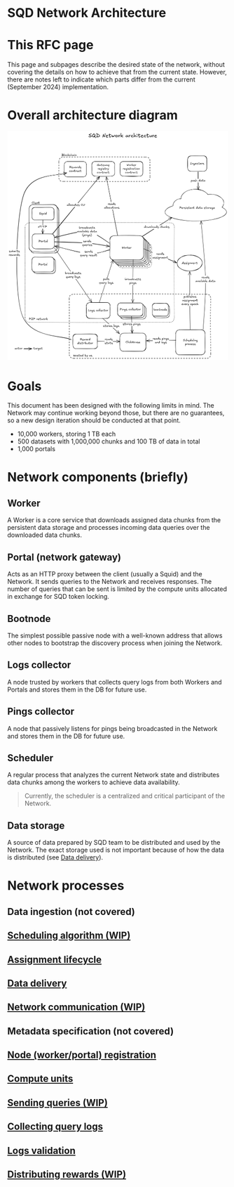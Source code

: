 # SQD Network Architecture

# This RFC page

This page and subpages describe the desired state of the network, without covering the details on how to achieve that from the current state. However, there are notes left to indicate which parts differ from the current (September 2024) implementation.

# Overall architecture diagram

 ![](attachments/e1c2ea6b-24e6-4c3d-ac90-c2cf98055d0e.png " =560x579")

# Goals

This document has been designed with the following limits in mind. The Network may continue working beyond those, but there are no guarantees, so a new design iteration should be conducted at that point.

* 10,000 workers, storing 1 TB each
* 500 datasets with 1,000,000 chunks and 100 TB of data in total
* 1,000 portals

# Network components (briefly)

## Worker

A Worker is a core service that downloads assigned data chunks from the persistent data storage and processes incoming data queries over the downloaded data chunks.

## Portal (network gateway)

Acts as an HTTP proxy between the client (usually a Squid) and the Network. It sends queries to the Network and receives responses. The number of queries that can be sent is limited by the compute units allocated in exchange for SQD token locking.

## Bootnode

The simplest possible passive node with a well-known address that allows other nodes to bootstrap the discovery process when joining the Network.

## Logs collector

A node trusted by workers that collects query logs from both Workers and Portals and stores them in the DB for future use.

## Pings collector

A node that passively listens for pings being broadcasted in the Network and stores them in the DB for future use.

## Scheduler

A regular process that analyzes the current Network state and distributes data chunks among the workers to achieve data availability.

> Currently, the scheduler is a centralized and critical participant of the Network.

## Data storage

A source of data prepared by SQD team to be distributed and used by the Network. The exact storage used is not important because of how the data is distributed (see [Data delivery](#data-delivery)).

# Network processes

## Data ingestion (not covered)

## [Scheduling algorithm (WIP)](01_scheduling_algorithm.md)

## [Assignment lifecycle](02_assignment_lifecycle.md)

## [Data delivery](03_data_delivery.md)

## [Network communication (WIP)](04_network_communication.md)

## Metadata specification (not covered)

## [Node (worker/portal) registration](05_node_registration.md)

## [Compute units](06_compute_units_allocation.md)

## [Sending queries (WIP)](07_sending_queries.md)

## [Collecting query logs](08_collecting_query_logs.md)

## [Logs validation](09_logs_validation.md)

## [Distributing rewards (WIP)](10_distributing_rewards.md)
